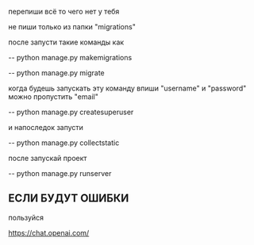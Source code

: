 перепиши всё то чего нет у тебя

не пиши только из папки "migrations"

после запусти такие команды как

-- python manage.py makemigrations

-- python manage.py migrate

когда будешь запускать эту команду впиши "username" и "password"
можно пропустить "email"


-- python manage.py createsuperuser


и напоследок запусти


-- python manage.py collectstatic


после запускай проект

-- python manage.py runserver

ЕСЛИ БУДУТ ОШИБКИ
--
пользуйся

https://chat.openai.com/
